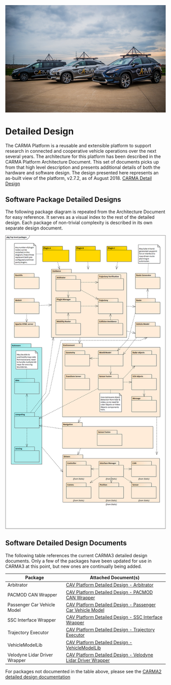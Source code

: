 ![CARMA Arch](docs/image/Lexus-Lexus-Pacifica.jpg)

# Detailed Design
The CARMA Platform is a reusable and extensible platform to support research in connected and cooperative vehicle operations over the next several years. The architecture for this platform has been described in the CARMA Platform Architecture Document. This set of documents picks up from that high level description and presents additional details of both the hardware and software design. The design presented here represents an as-built view of the platform, v2.7.2, as of August 2018. [CARMA Detail Design](https://usdot-carma.atlassian.net/wiki/spaces/CAR/pages/23330913/CARMA+Project+Documentation?preview=/23330913/29589570/CAV%20Platform%20Detailed%20Design.docx)

## Software Package Detailed Designs
The following package diagram is repeated from the Architecture Document for easy reference. It serves as a visual index to the rest of the detailed design. Each package of non-trivial complexity is described in its own separate design document.

![CARMA Arch](docs/image/CARMA3_Architecture.png)

## Software Detailed Design Documents
The following table references the current CARMA3 detailed design documents.  Only a few of the packages have been updated for use in CARMA3 at this point, but new ones are continually being added. 

|Package|Attached Document(s)|
|----|-----------|
|Arbitrator|[CAV Platform Detailed Design - Arbitrator](https://usdot-carma.atlassian.net/wiki/spaces/CAR/pages/196182019/CARMA3+Project+Documentation?preview=/196182019/197001236/CAV%20Platform%20Detailed%20Design%20-%20Velodyne%20Lidar%20Driver%20Wrapper.docx)
|PACMOD CAN Wrapper|[CAV Platform Detailed Design - PACMOD CAN Wrapper](https://usdot-carma.atlassian.net/wiki/spaces/CAR/pages/196182019/CARMA3+Project+Documentation?preview=/196182019/196837399/CAV%20Platform%20Detailed%20Design%20-%20PACMOD%20CAN%20Wrapper.docx)
|Passenger Car Vehicle Model|[CAV Platform Detailed Design - Passenger Car Vehicle Model](https://usdot-carma.atlassian.net/wiki/spaces/CAR/pages/196182019/CARMA3+Project+Documentation?preview=/196182019/197033985/CAV%20Platform%20Detailed%20Design%20-%20PassangerCarVehicleModel.docx)
|SSC Interface Wrapper|[CAV Platform Detailed Design - SSC Interface Wrapper](https://usdot-carma.atlassian.net/wiki/spaces/CAR/pages/196182019/CARMA3+Project+Documentation?preview=/196182019/196771859/CAV%20Platform%20Detailed%20Design%20-%20SSC%20Interface%20Wrapper.docx)
|Trajectory Executor|[CAV Platform Detailed Design - Trajectory Executor](https://usdot-carma.atlassian.net/wiki/spaces/CAR/pages/196182019/CARMA3+Project+Documentation?preview=/196182019/197001223/CAV%20Platform%20Detailed%20Design%20-%20Trajectory%20Executor.docx)
|VehicleModelLib|[CAV Platform Detailed Design - VehicleModelLib](https://usdot-carma.atlassian.net/wiki/spaces/CAR/pages/196182019/CARMA3+Project+Documentation?preview=/196182019/197001223/CAV%20Platform%20Detailed%20Design%20-%20Trajectory%20Executor.docx)
|Velodyne Lidar Driver Wrapper|[CAV Platform Detailed Design - Velodyne Lidar Driver Wrapper](https://usdot-carma.atlassian.net/wiki/spaces/CAR/pages/196182019/CARMA3+Project+Documentation?preview=/196182019/197001236/CAV%20Platform%20Detailed%20Design%20-%20Velodyne%20Lidar%20Driver%20Wrapper.docx)

For packages not documented in the table above, please see the [CARMA2 detailed design documentation](https://usdot-carma.atlassian.net/wiki/spaces/CAR/pages/23330913/CARMA2+Project+Documentation)
